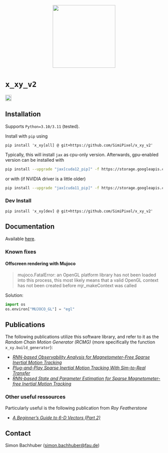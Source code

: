 <p align="center">
<img src="https://raw.githubusercontent.com/SimiPixel/x_xy_v2/main/docs/img/icon.svg" height="200" />
</p>

# `x_xy_v2`
<img src="https://raw.githubusercontent.com/SimiPixel/x_xy_v2/main/docs/img/coverage_badge.svg" height="20" />

## Installation

Supports `Python=3.10/3.11` (tested).

Install with `pip` using

`pip install 'x_xy[all] @ git+https://github.com/SimiPixel/x_xy_v2'`

Typically, this will install `jax` as cpu-only version. Afterwards, gpu-enabled version can be installed with
```bash
pip install --upgrade "jax[cuda12_pip]" -f https://storage.googleapis.com/jax-releases/jax_cuda_releases.html
```

or with (if NVIDIA driver is a little older)
```bash
pip install --upgrade "jax[cuda11_pip]" -f https://storage.googleapis.com/jax-releases/jax_cuda_releases.html
```

### Dev Install

`pip install 'x_xy[dev] @ git+https://github.com/SimiPixel/x_xy_v2'`

## Documentation

Available [here](https://simipixel.github.io/x_xy_v2/).

### Known fixes

#### Offscreen rendering with Mujoco

> mujoco.FatalError: an OpenGL platform library has not been loaded into this process, this most likely means that a valid OpenGL context has not been created before mjr_makeContext was called

Solution:

```python
import os
os.environ["MUJOCO_GL"] = "egl"
```

## Publications

The following publications utilize this software library, and refer to it as the *Random Chain Motion Generator (RCMG)* (more specifically the function `x_xy.build_generator`):

- [*RNN-based Observability Analysis for Magnetometer-Free Sparse Inertial Motion Tracking*](https://ieeexplore.ieee.org/document/9841375)
- [*Plug-and-Play Sparse Inertial Motion Tracking With Sim-to-Real Transfer*](https://ieeexplore.ieee.org/document/10225275)
- [*RNN-based State and Parameter Estimation for Sparse Magnetometer-free Inertial Motion Tracking*](https://www.journals.infinite-science.de/index.php/automed/article/view/745)

### Other useful ressources

Particularly useful is the following publication from *Roy Featherstone*
- [*A Beginner’s Guide to 6-D Vectors (Part 2)*](https://ieeexplore.ieee.org/document/5663690)

## Contact

Simon Bachhuber (simon.bachhuber@fau.de)
